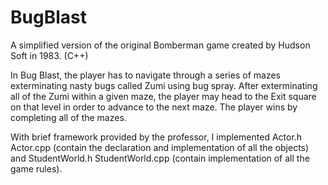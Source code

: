 BugBlast
========

A simplified version of the original Bomberman game created by Hudson Soft in 1983. (C++)

In Bug Blast, the player has to navigate through a series of mazes exterminating nasty bugs called Zumi using bug spray. After exterminating all of the Zumi within a given maze, the player may head to the Exit square on that level in order to advance to the next maze. The player wins by completing all of the mazes.

With brief framework provided by the professor, I implemented Actor.h Actor.cpp (contain the declaration and implementation of all the objects) and StudentWorld.h StudentWorld.cpp (contain implementation of all the game rules).
